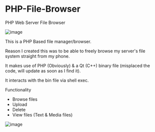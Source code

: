 # PHP-File-Browser
PHP Web Server File Browser

![image](https://user-images.githubusercontent.com/17850732/177888438-3a61ce23-0eac-4def-bcde-78c702f02009.png)


This is a PHP Based file manager/browser.

Reason I created this was to be able to freely browse my server's file system straight from my phone.

It makes use of PHP (Obviously) & a Qt (C++) binary file (misplaced the code, will update as soon as I find it).

It interacts with the bin file via shell exec.

Functionality
- Browse files
- Upload
- Delete
- View files (Text & Media files)

![image](https://user-images.githubusercontent.com/17850732/177888471-0ec42648-5935-476e-9580-b77b3d6c6124.png)
